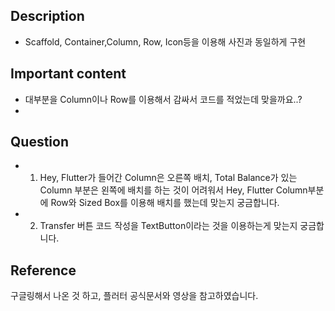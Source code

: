 ## Description

- Scaffold, Container,Column, Row, Icon등을 이용해 사진과 동일하게 구현

## Important content

- 대부분을 Column이나 Row를 이용해서 감싸서 코드를 적었는데 맞을까요..?
- 

## Question

- 1. Hey, Flutter가 들어간 Column은 오른쪽 배치, Total Balance가 있는 Column 부분은 왼쪽에 배치를 하는 것이 어려워서 Hey, Flutter Column부분에 Row와 Sized Box를 이용해 배치를 했는데 맞는지 궁금합니다. 
- 2. Transfer 버튼 코드 작성을 TextButton이라는 것을 이용하는게 맞는지 궁금합니다. 

## Reference

구글링해서 나온 것 하고, 플러터 공식문서와 영상을 참고하였습니다.